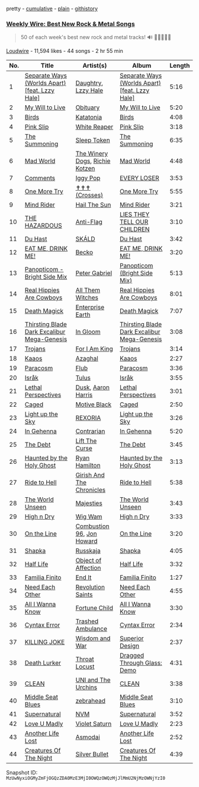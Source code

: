 pretty - [cumulative](/playlists/cumulative/53x58hBq1M9qCzZxyRUmp4.md) - [plain](/playlists/plain/53x58hBq1M9qCzZxyRUmp4) - [githistory](https://github.githistory.xyz/mackorone/spotify-playlist-archive/blob/main/playlists/plain/53x58hBq1M9qCzZxyRUmp4)

### [Weekly Wire: Best New Rock & Metal Songs](https://open.spotify.com/playlist/53x58hBq1M9qCzZxyRUmp4)

> 50 of each week's best new rock and metal tracks!  🔊 🤘🏿🤘🤘🏽

[Loudwire](https://open.spotify.com/user/wqopimzeqvaed8dqu6o2tixrj) - 11,594 likes - 44 songs - 2 hr 55 min

| No. | Title | Artist(s) | Album | Length |
|---|---|---|---|---|
| 1 | [Separate Ways \(Worlds Apart\) \[feat\. Lzzy Hale\]](https://open.spotify.com/track/1H0HP2mqLRJtgfYisSEDWo) | [Daughtry](https://open.spotify.com/artist/5P5FTygHyx2G57oszR3Wot), [Lzzy Hale](https://open.spotify.com/artist/3Nbau9SoiH72jmJdUTqjOY) | [Separate Ways \(Worlds Apart\) \[feat\. Lzzy Hale\]](https://open.spotify.com/album/6q3H4YDdXRgKmXeNEdECrQ) | 5:16 |
| 2 | [My Will to Live](https://open.spotify.com/track/4sAWFLOCxVfyBvZq9dWy0s) | [Obituary](https://open.spotify.com/artist/0SbGI4sb8dAKFZnK7RFyhz) | [My Will to Live](https://open.spotify.com/album/5Jqz6ZgchnSaUNsTbV38pz) | 5:20 |
| 3 | [Birds](https://open.spotify.com/track/11Gn82h7MUEnf5ybYEOY06) | [Katatonia](https://open.spotify.com/artist/2CWWgbxApjbyByxBBCvGTm) | [Birds](https://open.spotify.com/album/1ONkb2RdW7Nz7xcKDx6h8A) | 4:08 |
| 4 | [Pink Slip](https://open.spotify.com/track/3YBTXrTpqriGWqN5CCFa2A) | [White Reaper](https://open.spotify.com/artist/75klPfIVnyYcyEGaicRUSF) | [Pink Slip](https://open.spotify.com/album/6r2hPvEtuwEbBAOPySoxMu) | 3:18 |
| 5 | [The Summoning](https://open.spotify.com/track/761tGJAC4E2weJMJtNnl2B) | [Sleep Token](https://open.spotify.com/artist/2n2RSaZqBuUUukhbLlpnE6) | [The Summoning](https://open.spotify.com/album/1JEBAsb3H4rmmMtVJW7sEC) | 6:35 |
| 6 | [Mad World](https://open.spotify.com/track/7M6TETWpeoTJlmCr9g55fO) | [The Winery Dogs](https://open.spotify.com/artist/0XQIFN6X5mD98c6gOSLtfJ), [Richie Kotzen](https://open.spotify.com/artist/6nYo7m5cO64bANRvilwVBb) | [Mad World](https://open.spotify.com/album/6mPlGnRPxgAFv98QjYFDic) | 4:48 |
| 7 | [Comments](https://open.spotify.com/track/59QajhlzAmlJ1wIRwzLxv8) | [Iggy Pop](https://open.spotify.com/artist/33EUXrFKGjpUSGacqEHhU4) | [EVERY LOSER](https://open.spotify.com/album/62VSZ71LvrUh1VoSuPgzXd) | 3:53 |
| 8 | [One More Try](https://open.spotify.com/track/3jDjO5Jj80E2CIpdOZVTmr) | [✝✝✝ \(Crosses\)](https://open.spotify.com/artist/3gPZCcrc8KG2RuVl3rtbQ2) | [One More Try](https://open.spotify.com/album/3Ye3GCh91kyVDaA3qsmYaO) | 5:55 |
| 9 | [Mind Rider](https://open.spotify.com/track/15hmw4AjW7ClKdbnmLe5WT) | [Hail The Sun](https://open.spotify.com/artist/0XblvrTo6mnHOxWIP1t5T6) | [Mind Rider](https://open.spotify.com/album/2X6wUC0Q2ASI9JYmh8xW8Y) | 3:21 |
| 10 | [THE HAZARDOUS](https://open.spotify.com/track/0BgGgwBhHx7j7IiqShMCj8) | [Anti\-Flag](https://open.spotify.com/artist/30sqtiTKIb1oDve0SdYayT) | [LIES THEY TELL OUR CHILDREN](https://open.spotify.com/album/2BM1TbbHbKLqcKmrmqS2aQ) | 3:10 |
| 11 | [Du Hast](https://open.spotify.com/track/26jocv9sWHU7Hed7K5Ch3E) | [SKÁLD](https://open.spotify.com/artist/3uliAYf4KyTkBpVf3BiWVv) | [Du Hast](https://open.spotify.com/album/0UX6iMUwM2rRoazDJUCJB3) | 3:42 |
| 12 | [EAT ME, DRINK ME!](https://open.spotify.com/track/0SSSpXINOXlANhj8ufSR3C) | [Becko](https://open.spotify.com/artist/6Vu1oZl4ozrU6zqdidyCMU) | [EAT ME, DRINK ME!](https://open.spotify.com/album/7nU7hPDeyIRJOfhICOtYpO) | 3:20 |
| 13 | [Panopticom \- Bright Side Mix](https://open.spotify.com/track/0DpMQVZpl0bsIlFbm5CS7V) | [Peter Gabriel](https://open.spotify.com/artist/7C4sUpWGlTy7IANjruj02I) | [Panopticom \(Bright Side Mix\)](https://open.spotify.com/album/3vMQQGbY67Sj77bD6dT8zt) | 5:13 |
| 14 | [Real Hippies Are Cowboys](https://open.spotify.com/track/1W0jtNJnnjN6rD1aw4dG5T) | [All Them Witches](https://open.spotify.com/artist/29Wmfm1CojrjQ3aQP0FI65) | [Real Hippies Are Cowboys](https://open.spotify.com/album/2kK6AdpSC70GUh1BvTECeH) | 8:01 |
| 15 | [Death Magick](https://open.spotify.com/track/3xHSmwvNUHYmtlXJQD4qNH) | [Enterprise Earth](https://open.spotify.com/artist/1l3cAmALCtGbjWGVtRwhoh) | [Death Magick](https://open.spotify.com/album/2cU8z6WYh9ZpLWEKGuyHPA) | 7:07 |
| 16 | [Thirsting Blade Dark Excalibur Mega\-Genesis](https://open.spotify.com/track/6d5arhGq82pUU7UMlIMRwn) | [In Gloom](https://open.spotify.com/artist/3jp1hk4EYTFMZfPD1Dn3A2) | [Thirsting Blade Dark Excalibur Mega\-Genesis](https://open.spotify.com/album/4LdlJnR7Od7abDQKaq9qnF) | 3:08 |
| 17 | [Trojans](https://open.spotify.com/track/2eiOt1VATyqZpGeZZ82h3P) | [For I Am King](https://open.spotify.com/artist/2etNWORcmPZZBKxcyt6dF4) | [Trojans](https://open.spotify.com/album/3BS9GypKRJYv4Vkb8iVcTg) | 3:14 |
| 18 | [Kaaos](https://open.spotify.com/track/1xp8soY7WNv2ZK5mrKHELY) | [Azaghal](https://open.spotify.com/artist/0kqafIf21Hks2EI9sSWywt) | [Kaaos](https://open.spotify.com/album/4CLGyxx5S9hWMHXifhnSqc) | 2:27 |
| 19 | [Paracosm](https://open.spotify.com/track/0s7t11XBvRqnmT40zIYjxf) | [Flub](https://open.spotify.com/artist/6NJgAz9BChhrlgXQrn3kJg) | [Paracosm](https://open.spotify.com/album/09lopz93JG3Zpo0INej78Y) | 3:36 |
| 20 | [Isråk](https://open.spotify.com/track/1AdAG5CgxwU0AD81tQt58v) | [Tulus](https://open.spotify.com/artist/3YIfnAdb1VsyR6wCSmQen7) | [Isråk](https://open.spotify.com/album/423bdNR6Gn7Dj02EUusypE) | 3:55 |
| 21 | [Lethal Perspectives](https://open.spotify.com/track/3AmlOSjV59fYBGh7Pq5bB4) | [Dusk](https://open.spotify.com/artist/1Jhd1HZsgJS4hwX6AvfPWj), [Aaron Harris](https://open.spotify.com/artist/0ksjsaoYemv5FsMqrZAyTd) | [Lethal Perspectives](https://open.spotify.com/album/2c7ayntzpjmB2o1nvhoaq1) | 3:01 |
| 22 | [Caged](https://open.spotify.com/track/1L0DVW45737wOz2ZHtyW1f) | [Motive Black](https://open.spotify.com/artist/1cCTbyI3umMlxOoqjt7uDw) | [Caged](https://open.spotify.com/album/1dvcgsuto4m045eU8J1kwX) | 2:50 |
| 23 | [Light up the Sky](https://open.spotify.com/track/1rS8aSBVuN23jol7N1yCPU) | [REXORIA](https://open.spotify.com/artist/5oMfYeXrlGFv6DgrQ6zCtK) | [Light up the Sky](https://open.spotify.com/album/7zPQAdxJSYdzWL0FiAOrpM) | 3:26 |
| 24 | [In Gehenna](https://open.spotify.com/track/2WvV0bqufQJnx9Vb5e2lR5) | [Contrarian](https://open.spotify.com/artist/5e2sSh9tBBIL7IPFZP5Lzf) | [In Gehenna](https://open.spotify.com/album/5UfM6SVBvYMzLmaqDfUiO0) | 5:20 |
| 25 | [The Debt](https://open.spotify.com/track/30y0r3xRBzngsUXJ2FeTgn) | [Lift The Curse](https://open.spotify.com/artist/5mVUxlgnywxeahNtMpoCiv) | [The Debt](https://open.spotify.com/album/1tYh4lKvftUG55PLQPQ4WE) | 3:45 |
| 26 | [Haunted by the Holy Ghost](https://open.spotify.com/track/4pUz4LDnL9gHt4bxCCat20) | [Ryan Hamilton](https://open.spotify.com/artist/2OGNc4woCM4XlrYi5cI5QF) | [Haunted by the Holy Ghost](https://open.spotify.com/album/5sDFzWqwUiooAt9CepfEPo) | 3:13 |
| 27 | [Ride to Hell](https://open.spotify.com/track/6pXLvhNaD7Sa9ApGXYrDQy) | [Girish And The Chronicles](https://open.spotify.com/artist/2ESmfBoAhgOPpK9tRVixBH) | [Ride to Hell](https://open.spotify.com/album/4SRleKlveAdma5QcCkiPLI) | 5:38 |
| 28 | [The World Unseen](https://open.spotify.com/track/3ZAdEwTuiK0NQdlVOasxq3) | [Majesties](https://open.spotify.com/artist/6ltmynMmgIUOQiL4eHlHyo) | [The World Unseen](https://open.spotify.com/album/3naQ4YwbbH6av9sg0FuwC3) | 3:43 |
| 29 | [High n Dry](https://open.spotify.com/track/6OssIWGSammxYSqVzpexvo) | [Wig Wam](https://open.spotify.com/artist/5EzPaejJ1QA4wkTLV37e60) | [High n Dry](https://open.spotify.com/album/3EPbR4gXxlnWZiVWcCkFqa) | 3:33 |
| 30 | [On the Line](https://open.spotify.com/track/4bs2CDrrVE8d0rtlTej7H9) | [Combustion 96](https://open.spotify.com/artist/1cJ1r7W4A75imINiMVuwmE), [Jon Howard](https://open.spotify.com/artist/1pRMILWpvF1dCXtTzxH8hG) | [On the Line](https://open.spotify.com/album/57wZfGLCT5YsIZgSSspiC8) | 3:20 |
| 31 | [Shapka](https://open.spotify.com/track/6HcoTn2SbSjcmi3wPD9mxY) | [Russkaja](https://open.spotify.com/artist/3FuzPmx49qjFhzbG99d9Kr) | [Shapka](https://open.spotify.com/album/3Lf8VMkQEAVqzd7Q7xTw0c) | 4:05 |
| 32 | [Half Life](https://open.spotify.com/track/7qwTlAdz1usnxXd24H3yjw) | [Object of Affection](https://open.spotify.com/artist/1U4tj1OPey66HhgVXGdlSY) | [Half Life](https://open.spotify.com/album/0AjbRK9LP0qPcGRWw0GYGp) | 3:32 |
| 33 | [Familia Finito](https://open.spotify.com/track/6efk4XQySFHObUildXzh6e) | [End It](https://open.spotify.com/artist/5YlX74SFjWauq32aKLwAYn) | [Familia Finito](https://open.spotify.com/album/2NsPZAEAUb7jCoHSuVTA5z) | 1:27 |
| 34 | [Need Each Other](https://open.spotify.com/track/2mp0mByeW5L6vQCgA4bdVf) | [Revolution Saints](https://open.spotify.com/artist/6tq1dv7rzt2khH82JuCWhg) | [Need Each Other](https://open.spotify.com/album/6Vs1BETN0Em6955UVhxDAh) | 4:55 |
| 35 | [All I Wanna Know](https://open.spotify.com/track/3oiyybHFKpbD0Pg3jTtO1Q) | [Fortune Child](https://open.spotify.com/artist/3rWJ0yDBY3NyNeJYcRiVAr) | [All I Wanna Know](https://open.spotify.com/album/3NYI5v3z1iZGROqfGTzDZ5) | 3:30 |
| 36 | [Cyntax Error](https://open.spotify.com/track/0vREMQcDdb9WkcSVaZikF4) | [Trashed Ambulance](https://open.spotify.com/artist/0daJIdnSmyi2cqb8g3vjOM) | [Cyntax Error](https://open.spotify.com/album/6szNEWJXi812AV9zribm91) | 2:34 |
| 37 | [KILLING JOKE](https://open.spotify.com/track/4HbJ1shhBUAtab7hgXlteN) | [Wisdom and War](https://open.spotify.com/artist/2bMNVNhVzqmjB05W7dNeXx) | [Superior Design](https://open.spotify.com/album/5sHl00yOFxKROB89zV7brz) | 2:37 |
| 38 | [Death Lurker](https://open.spotify.com/track/4wwFIdElGzDguKDy7TpaXq) | [Throat Locust](https://open.spotify.com/artist/27DnYz5k9zIr9mLRzvwuMS) | [Dragged Through Glass​:​Demo](https://open.spotify.com/album/0gDnkUTdXpyNk5SruQH6p6) | 4:31 |
| 39 | [CLEAN](https://open.spotify.com/track/0BCMXVMyncNUTIdQovjHGh) | [UNI and The Urchins](https://open.spotify.com/artist/7fqESX5UupXb4MlbJ0HKbr) | [CLEAN](https://open.spotify.com/album/5mAzgMxp1XmXWyMNFahISt) | 3:38 |
| 40 | [Middle Seat Blues](https://open.spotify.com/track/4HJJyFnQKbGwPYpWCuhGqv) | [zebrahead](https://open.spotify.com/artist/6SiyKSeJo6gcsS2NvuAbsl) | [Middle Seat Blues](https://open.spotify.com/album/1CyQE3ghzFgt9RBF1Ga6R4) | 3:10 |
| 41 | [Supernatural](https://open.spotify.com/track/04Ndcc1318s9s9gRGGlrQo) | [NVM](https://open.spotify.com/artist/3DkHOBTtRZIj7m2aF42rtC) | [Supernatural](https://open.spotify.com/album/61yrnIQNoSMirv6gadFV6W) | 3:52 |
| 42 | [Love U Madly](https://open.spotify.com/track/5zVGq0b78Ji23A4N73FTgz) | [Violet Saturn](https://open.spotify.com/artist/3x8Zm0WBMUymTl7cCAz7Zi) | [Love U Madly](https://open.spotify.com/album/1YfnOrebkPsdnglMBP4ET3) | 2:23 |
| 43 | [Another Life Lost](https://open.spotify.com/track/0gGHMiJht5p3vgqbNckw0P) | [Asmodai](https://open.spotify.com/artist/6PHDOUfabIXQ4lb9PXg4Yz) | [Another Life Lost](https://open.spotify.com/album/3j4q4zwcul9NH0DMgUE5Rs) | 2:52 |
| 44 | [Creatures Of The Night](https://open.spotify.com/track/4neTJOv6WIoLFgRNoxfPjH) | [Silver Bullet](https://open.spotify.com/artist/0ppFsYRZGoGYxL12PSjS2q) | [Creatures Of The Night](https://open.spotify.com/album/3yKj0fbclkjeNjocbyy844) | 4:39 |

Snapshot ID: `MzUwNyxiOGMyZmFjOGQzZDA0MzE3MjI0OWQzOWQzMjJlMmU2NjMzOWNjYzI0`
